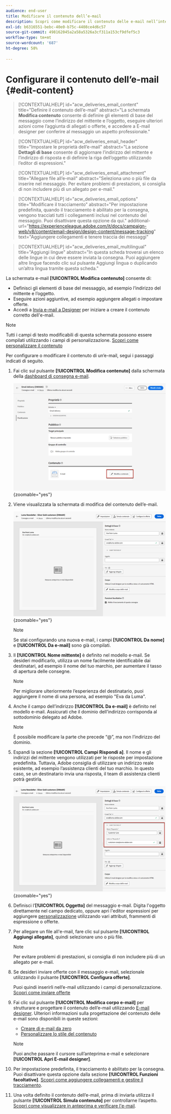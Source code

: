 ```yaml
---
audience: end-user
title: Modificare il contenuto dell’e-mail
description: Scopri come modificare il contenuto delle e-mail nell’interfaccia utente web di Campaign
exl-id: b6316551-bebc-40e0-b75c-4408ce4d6c57
source-git-commit: 498162045a2a58a5326a3cf311a153cf9dfef5c3
workflow-type: tm+mt
source-wordcount: '687'
ht-degree: 58%

---
```


# Configurare il contenuto dell’e-mail {#edit-content}

>[!CONTEXTUALHELP]
>id="acw_deliveries_email_content"
>title="Definire il contenuto dell’e-mail"
>abstract="La schermata **Modifica contenuto** consente di definire gli elementi di base del messaggio come l’indirizzo del mittente e l’oggetto, eseguire ulteriori azioni come l’aggiunta di allegati o offerte, e accedere a E-mail designer per conferire al messaggio un aspetto professionale."

>[!CONTEXTUALHELP]
>id="acw_deliveries_email_header"
>title="Impostare le proprietà dell’e-mail"
>abstract="La sezione **Dettagli di base** consente di aggiornare l’indirizzo del mittente e l’indirizzo di risposta e di definire la riga dell’oggetto utilizzando l’editor di espressioni."

>[!CONTEXTUALHELP]
>id="acw_deliveries_email_attachment"
>title="Allegare file all’e-mail"
>abstract="Seleziona uno o più file da inserire nel messaggio. Per evitare problemi di prestazioni, si consiglia di non includere più di un allegato per e-mail."

>[!CONTEXTUALHELP]
>id="acw_deliveries_email_options"
>title="Modificare il tracciamento"
>abstract="Per impostazione predefinita, quando il tracciamento è abilitato per la consegna, vengono tracciati tutti i collegamenti inclusi nel contenuto del messaggio. Puoi disattivare questa opzione da qui."
>additional-url="https://experienceleague.adobe.com/it/docs/campaign-web/v8/content/email-design/design-content/message-tracking" text="Aggiungere collegamenti e tenere traccia dei messaggi"

>[!CONTEXTUALHELP]
>id="acw_deliveries_email_multilingual"
>title="Aggiungi lingue"
>abstract="In questa scheda troverai un elenco delle lingue in cui deve essere inviata la consegna. Puoi aggiungere altre lingue facendo clic sul pulsante Aggiungi lingua o duplicando un’altra lingua tramite questa scheda."

La schermata e-mail **[!UICONTROL Modifica contenuto]** consente di:

* Definisci gli elementi di base del messaggio, ad esempio l’indirizzo del mittente e l’oggetto.
* Eseguire azioni aggiuntive, ad esempio aggiungere allegati o impostare offerte.
* Accedi a [Invia e-mail a Designer](get-started-email-designer.md#start-authoring) per iniziare a creare il contenuto corretto dell&#39;e-mail.

>[!NOTE]
>
>Tutti i campi di testo modificabili di questa schermata possono essere compilati utilizzando i campi di personalizzazione. [Scopri come personalizzare il contenuto](../personalization/personalize.md)

Per configurare o modificare il contenuto di un’e-mail, segui i passaggi indicati di seguito.

1. Fai clic sul pulsante **[!UICONTROL Modifica contenuto]** dalla schermata della [dashboard di consegna e-mail](../email/create-email.md).

   ![Schermata che mostra il pulsante Modifica contenuto nel dashboard di consegna e-mail.](assets/email-edit-content-button.png){zoomable="yes"}

1. Viene visualizzata la schermata di modifica del contenuto dell’e-mail.

   ![Schermata che mostra il dashboard dell&#39;edizione del contenuto dell&#39;e-mail.](assets/email-edit-content-dashboard.png){zoomable="yes"}

   >[!NOTE]
   >
   >Se stai configurando una nuova e-mail, i campi **[!UICONTROL Da nome]** e **[!UICONTROL Da e-mail]** sono già compilati.

1. Il **[!UICONTROL Nome mittente]** è definito nel modello e-mail. Se desideri modificarlo, utilizza un nome facilmente identificabile dai destinatari, ad esempio il nome del tuo marchio, per aumentare il tasso di apertura delle consegne.

   >[!NOTE]
   >
   >Per migliorare ulteriormente l’esperienza del destinatario, puoi aggiungere il nome di una persona, ad esempio &quot;Eva da Luma&quot;.

1. Anche il campo dell’indirizzo **[!UICONTROL Da e-mail]** è definito nel modello e-mail. Assicurati che il dominio dell’indirizzo corrisponda al sottodominio delegato ad Adobe.

   >[!NOTE]
   >
   >È possibile modificare la parte che precede “@”, ma non l’indirizzo del dominio.

1. Espandi la sezione **[!UICONTROL Campi Rispondi a]**. Il nome e gli indirizzi del mittente vengono utilizzati per le risposte per impostazione predefinita. Tuttavia, Adobe consiglia di utilizzare un indirizzo reale esistente, ad esempio l’assistenza clienti del tuo marchio. In questo caso, se un destinatario invia una risposta, il team di assistenza clienti potrà gestirla.

   ![Schermata che mostra la sezione dei campi di risposta nell&#39;editor dei contenuti e-mail.](assets/email-edit-content-reply-to.png){zoomable="yes"}

1. Definisci l’**[!UICONTROL Oggetto]** del messaggio e-mail. Digita l&#39;oggetto direttamente nel campo dedicato, oppure apri l&#39;editor espressioni per aggiungere [personalizzazione](../personalization/personalize.md) utilizzando vari attributi, frammenti di espressione o offerte.

1. Per allegare un file all&#39;e-mail, fare clic sul pulsante **[!UICONTROL Aggiungi allegato]**, quindi selezionare uno o più file.

   >[!NOTE]
   >
   >Per evitare problemi di prestazioni, si consiglia di non includere più di un allegato per e-mail.

   <!--limitation on size + number of files?-->

1. Se desideri inviare offerte con il messaggio e-mail, selezionale utilizzando il pulsante **[!UICONTROL Configura offerte]**.

   Puoi quindi inserirli nell’e-mail utilizzando i campi di personalizzazione. [Scopri come inviare offerte](../msg/offers.md)

1. Fai clic sul pulsante **[!UICONTROL Modifica corpo e-mail]** per strutturare e progettare il contenuto dell’e-mail utilizzando [E-mail designer](get-started-email-designer.md#start-authoring). Ulteriori informazioni sulla progettazione del contenuto delle e-mail sono disponibili in queste sezioni:

   * [Creare di e-mail da zero](create-email-content.md)
   * [Personalizzare lo stile del contenuto](get-started-email-style.md)

   >[!NOTE]
   >
   >Puoi anche passare il cursore sull’anteprima e-mail e selezionare **[!UICONTROL Apri E-mail designer]**.

1. Per impostazione predefinita, il tracciamento è abilitato per la consegna. Puoi disattivare questa opzione dalla sezione **[!UICONTROL Funzioni facoltative]**. [Scopri come aggiungere collegamenti e gestire il tracciamento](message-tracking.md).

1. Una volta definito il contenuto dell’e-mail, prima di inviarla utilizza il pulsante **[!UICONTROL Simula contenuto]** per controllarne l’aspetto. [Scopri come visualizzare in anteprima e verificare l&#39;e-mail](../preview-test/preview-test.md).